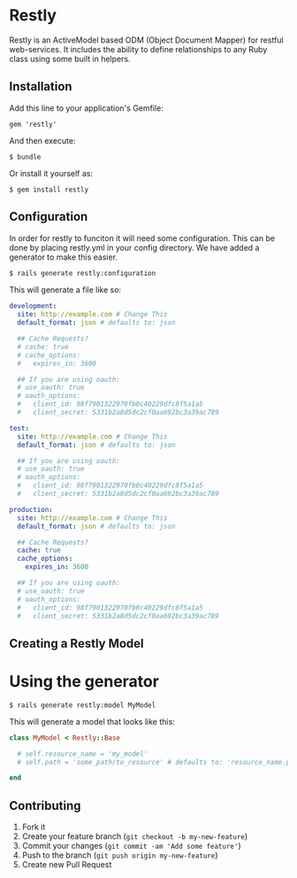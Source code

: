 # Restly

Restly is an ActiveModel based ODM (Object Document Mapper) for restful web-services. It includes the ability to define relationships to any Ruby class using some built in helpers.

## Installation

Add this line to your application's Gemfile:

    gem 'restly'

And then execute:

    $ bundle

Or install it yourself as:

    $ gem install restly

## Configuration
In order for restly to funciton it will need some configuration. This can be done by placing restly.yml in your config directory. We have added a generator to make this easier.

```sh
$ rails generate restly:configuration
```

This will generate a file like so:

```yaml
development:
  site: http://example.com # Change This
  default_format: json # defaults to: json

  ## Cache Requests?
  # cache: true
  # cache_options:
  #   expires_in: 3600

  ## If you are using oauth:
  # use_oauth: true
  # oauth_options:
  #   client_id: 98f7901322970fb0c40229dfc8f5a1a5
  #   client_secret: 5331b2a8d5dc2cf0aa692bc3a39ac789

test:
  site: http://example.com # Change This
  default_format: json # defaults to: json

  ## If you are using oauth:
  # use_oauth: true
  # oauth_options:
  #   client_id: 98f7901322970fb0c40229dfc8f5a1a5
  #   client_secret: 5331b2a8d5dc2cf0aa692bc3a39ac789

production:
  site: http://example.com # Change This
  default_format: json # defaults to: json

  ## Cache Requests?
  cache: true
  cache_options:
    expires_in: 3600

  ## If you are using oauth:
  # use_oauth: true
  # oauth_options:
  #   client_id: 98f7901322970fb0c40229dfc8f5a1a5
  #   client_secret: 5331b2a8d5dc2cf0aa692bc3a39ac789

```

## Creating a Restly Model

# Using the generator

```
$ rails generate restly:model MyModel
```

This will generate a model that looks like this:

```ruby
class MyModel < Restly::Base

  # self.resource_name = 'my_model'
  # self.path = 'some_path/to_resource' # defaults to: 'resource_name.pluralized'

end
```

## Contributing

1. Fork it
2. Create your feature branch (`git checkout -b my-new-feature`)
3. Commit your changes (`git commit -am 'Add some feature'`)
4. Push to the branch (`git push origin my-new-feature`)
5. Create new Pull Request
